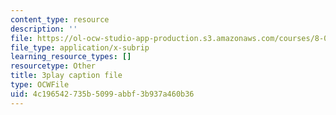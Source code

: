 ```yaml
---
content_type: resource
description: ''
file: https://ol-ocw-studio-app-production.s3.amazonaws.com/courses/8-01sc-classical-mechanics-fall-2016/4c196542735b5099abbf3b937a460b36_SLPRYIb7RdI.vtt
file_type: application/x-subrip
learning_resource_types: []
resourcetype: Other
title: 3play caption file
type: OCWFile
uid: 4c196542-735b-5099-abbf-3b937a460b36
---
```

